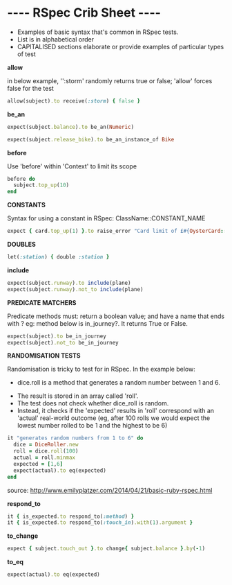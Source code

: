 <h1>---- RSpec Crib Sheet ----</h1>

<ul>
<li>Examples of basic syntax that's common in RSpec tests.</li>
<li>List is in alphabetical order</li>
<li>CAPITALISED sections elaborate or provide examples of particular types of test</li>
</ul>

**allow**

in below example, '':storm' randomly returns true or false; 'allow' forces false for the test

```rb
allow(subject).to receive(:storm) { false }

```


**be_an**

```rb
expect(subject.balance).to be_an(Numeric)
```

```rb
expect(subject.release_bike).to be_an_instance_of Bike
```

**before**

Use 'before' within 'Context' to limit its scope

```rb
before do
  subject.top_up(10)
end
```

**CONSTANTS**

Syntax for using a constant in RSpec: ClassName::CONSTANT_NAME

```rb
expect { card.top_up(1) }.to raise_error "Card limit of £#{OysterCard::CARD_LIMIT} reached"

```

**DOUBLES**

```rb
let(:station) { double :station }
```

**include**

```rb
expect(subject.runway).to include(plane)
expect(subject.runway).not_to include(plane)
```

**PREDICATE MATCHERS**

Predicate methods must: return a boolean value; and have a name that ends with ?
eg: method below is in_journey?. It returns True or False.

```rb
expect(subject).to be_in_journey
expect(subject).not_to be_in_journey
```

**RANDOMISATION TESTS**

Randomisation is tricky to test for in RSpec.
In the example below: <ul><li>dice.roll is a method that generates a random number between 1 and 6.</li>
<li>The result is stored in an array called 'roll'.</li>
<li>The test does not check whether dice_roll is random.</li>
<li>Instead, it checks if the 'expected' results in 'roll' correspond with an 'actual' real-world outcome
(eg, after 100 rolls we would expect the lowest number rolled to be 1 and the highest to be 6)</li></ul>

```rb
it "generates random numbers from 1 to 6" do
  dice = DiceRoller.new
  roll = dice.roll(100)
  actual = roll.minmax
  expected = [1,6]
  expect(actual).to eq(expected)
end
```
source: http://www.emilyplatzer.com/2014/04/21/basic-ruby-rspec.html

**respond_to**
```rb
it { is_expected.to respond_to(:method) }
it { is_expected.to respond_to(:touch_in).with(1).argument }
```

**to_change**
```rb
expect { subject.touch_out }.to change{ subject.balance }.by(-1)
```

**to_eq**
```rb
expect(actual).to eq(expected)
```
